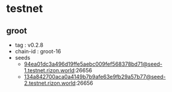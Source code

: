 # testnet

## groot

- tag : v0.2.8
- chain-id : groot-16
- seeds
    - 94ea01dc3a496d19ffe5aebc009fef568378bd71@seed-1.testnet.rizon.world:26656
    - 134a842700aca0a4149b7b9afe63e9fb29a57b77@seed-2.testnet.rizon.world:26656 
